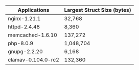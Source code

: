 | Applications | Largest Struct Size (bytes) |
| --------------- | ------- |
| nginx-1.21.1 | 32,768 |
| httpd-2.4.48 | 8,360 |
| memcached-1.6.10 | 137,272|
| php-8.0.9 | 1,048,704 |
| gnupg-2.2.20 | 6,168 |
| clamav-0.104.0-rc2 | 132,360 |
